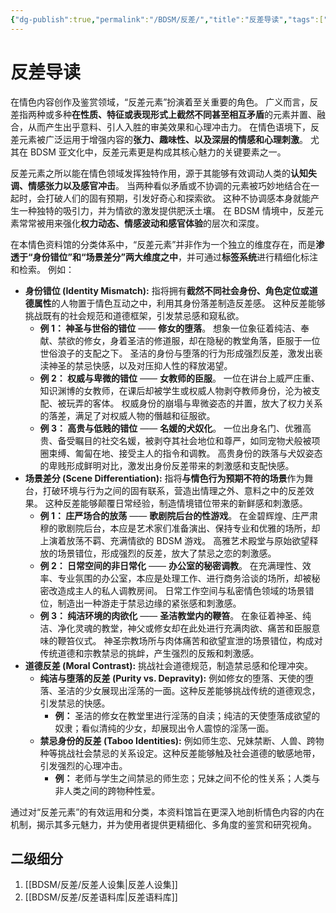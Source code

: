 ```yaml
---
{"dg-publish":true,"permalink":"/BDSM/反差/","title":"反差导读","tags":["BDSM","反差"]}
---
```



# 反差导读

在情色内容创作及鉴赏领域，“反差元素”扮演着至关重要的角色。 广义而言，反差指两种或多种**在性质、特征或表现形式上截然不同甚至相互矛盾**的元素并置、融合，从而产生出乎意料、引人入胜的审美效果和心理冲击力。 在情色语境下，反差元素被广泛运用于增强内容的**张力、趣味性、以及深层的情感和心理刺激**。 尤其在 BDSM 亚文化中，反差元素更是构成其核心魅力的关键要素之一。

反差元素之所以能在情色领域发挥独特作用，源于其能够有效调动人类的**认知失调、情感张力以及感官冲击**。 当两种看似矛盾或不协调的元素被巧妙地结合在一起时，会打破人们的固有预期，引发好奇心和探索欲。 这种不协调感本身就能产生一种独特的吸引力，并为情欲的激发提供肥沃土壤。 在 BDSM 情境中，反差元素常常被用来强化**权力动态、情感波动和感官体验**的层次和深度。

在本情色资料馆的分类体系中，“反差元素”并非作为一个独立的维度存在，而是**渗透于“身份错位”和“场景差分”两大维度之中**，并可通过**标签系统**进行精细化标注和检索。 例如：

- **身份错位 (Identity Mismatch):** 指将拥有**截然不同社会身份、角色定位或道德属性**的人物置于情色互动之中，利用其身份落差制造反差感。 这种反差能够挑战既有的社会规范和道德框架，引发禁忌感和窥私欲。
	- **例 1： 神圣与世俗的错位** —— **修女的堕落**。 想象一位象征着纯洁、奉献、禁欲的修女，身着圣洁的修道服，却在隐秘的教堂角落，臣服于一位世俗浪子的支配之下。 圣洁的身份与堕落的行为形成强烈反差，激发出亵渎神圣的禁忌快感，以及对压抑人性的释放渴望。
	- **例 2： 权威与卑微的错位** —— **女教师的臣服**。 一位在讲台上威严庄重、知识渊博的女教师，在课后却被学生或权威人物剥夺教师身份，沦为被支配、被玩弄的客体。 权威身份的崩塌与卑微姿态的并置，放大了权力关系的落差，满足了对权威人物的僭越和征服欲。
	- **例 3： 高贵与低贱的错位** —— **名媛的犬奴化**。 一位出身名门、优雅高贵、备受瞩目的社交名媛，被剥夺其社会地位和尊严，如同宠物犬般被项圈束缚、匍匐在地、接受主人的指令和调教。 高贵身份的跌落与犬奴姿态的卑贱形成鲜明对比，激发出身份反差带来的刺激感和支配快感。
- **场景差分 (Scene Differentiation):** 指将**与情色行为预期不符的场景**作为舞台，打破环境与行为之间的固有联系，营造出情理之外、意料之中的反差效果。 这种反差能够颠覆日常经验，制造情境错位带来的新鲜感和刺激感。
	- **例 1： 庄严场合的放荡** —— **歌剧院后台的性游戏**。 在金碧辉煌、庄严肃穆的歌剧院后台，本应是艺术家们准备演出、保持专业和优雅的场所，却上演着放荡不羁、充满情欲的 BDSM 游戏。 高雅艺术殿堂与原始欲望释放的场景错位，形成强烈的反差，放大了禁忌之恋的刺激感。
	- **例 2： 日常空间的非日常化** —— **办公室的秘密调教**。 在充满理性、效率、专业氛围的办公室，本应是处理工作、进行商务洽谈的场所，却被秘密改造成主人的私人调教房间。 日常工作空间与私密情色领域的场景错位，制造出一种游走于禁忌边缘的紧张感和刺激感。
	- **例 3： 纯洁环境的肉欲化** —— **圣洁教堂内的鞭笞**。 在象征着神圣、纯洁、净化灵魂的教堂，神父或修女却在此处进行充满肉欲、痛苦和臣服意味的鞭笞仪式。 神圣宗教场所与肉体痛苦和欲望宣泄的场景错位，构成对传统道德和宗教禁忌的挑衅，产生强烈的反叛和刺激感。
- **道德反差 (Moral Contrast):** 挑战社会道德规范，制造禁忌感和伦理冲突。
	- **纯洁与堕落的反差 (Purity vs. Depravity):** 例如修女的堕落、天使的堕落、圣洁的少女展现出淫荡的一面。这种反差能够挑战传统的道德观念，引发禁忌的快感。
		- **例：** 圣洁的修女在教堂里进行淫荡的自渎；纯洁的天使堕落成欲望的奴隶；看似清纯的少女，却展现出令人震惊的淫荡一面。
	- **禁忌身份的反差 (Taboo Identities):** 例如师生恋、兄妹禁断、人兽、跨物种等挑战社会禁忌的关系设定。这种反差能够触及社会道德的敏感地带，引发强烈的心理冲击。
		- **例：** 老师与学生之间禁忌的师生恋；兄妹之间不伦的性关系；人类与非人类之间的跨物种性爱。

通过对“反差元素”的有效运用和分类，本资料馆旨在更深入地剖析情色内容的内在机制，揭示其多元魅力，并为使用者提供更精细化、多角度的鉴赏和研究视角。

## 二级细分

1. [[BDSM/反差/反差人设集\|反差人设集]]
2. [[BDSM/反差/反差语料库\|反差语料库]]